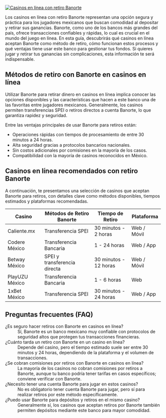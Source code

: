 [![Casinos en línea con retiro Banorte](https://123-caf.pages.dev/gitsignup.png)](https://vrmoo.ru/Bt82HjjY)

<p>Los casinos en línea con retiro Banorte representan una opción segura y práctica para los jugadores mexicanos que buscan comodidad al depositar y retirar sus ganancias. Banorte, como uno de los bancos más grandes del país, ofrece transacciones confiables y rápidas, lo cual es crucial en el mundo del juego en línea. En esta guía, descubrirás qué casinos en línea aceptan Banorte como método de retiro, cómo funcionan estos procesos y qué ventajas tiene usar este banco para gestionar tus fondos. Si quieres jugar y retirar tus ganancias sin complicaciones, esta información te será indispensable.</p>  <h2>Métodos de retiro con Banorte en casinos en línea</h2> <p>Utilizar Banorte para retirar dinero en casinos en línea implica conocer las opciones disponibles y las características que hacen a este banco una de las favoritas entre jugadores mexicanos. Generalmente, los casinos permiten transferencias SPEI o retiros directos a cuenta Banorte, lo que garantiza rapidez y seguridad.</p> <p>Entre las ventajas principales de usar Banorte para retiros están:</p> <ul> <li>Operaciones rápidas con tiempos de procesamiento de entre 30 minutos a 24 horas.</li> <li>Alta seguridad gracias a protocolos bancarios nacionales.</li> <li>Sin costos adicionales por comisiones en la mayoría de los casos.</li> <li>Compatibilidad con la mayoría de casinos reconocidos en México.</li> </ul>  <h2>Casinos en línea recomendados con retiro Banorte</h2> <p>A continuación, te presentamos una selección de casinos que aceptan Banorte para retiros, con detalles clave como métodos disponibles, tiempos estimados y plataformas recomendadas.</p>  <table> <thead> <tr> <th>Casino</th> <th>Métodos de Retiro Banorte</th> <th>Tiempo de Retiro</th> <th>Plataforma</th> </tr> </thead> <tbody> <tr> <td>Caliente.mx</td> <td>Transferencia SPEI</td> <td>30 minutos - 2 horas</td> <td>Web / Móvil</td> </tr> <tr> <td>Codere México</td> <td>Transferencia Bancaria</td> <td>1 - 24 horas</td> <td>Web / App</td> </tr> <tr> <td>Betway México</td> <td>SPEI y transferencia directa</td> <td>30 minutos - 12 horas</td> <td>Web / Móvil</td> </tr> <tr> <td>PlayUZU México</td> <td>Transferencia Bancaria</td> <td>1 - 6 horas</td> <td>Web</td> </tr> <tr> <td>1xBet México</td> <td>Transferencia SPEI</td> <td>30 minutos - 24 horas</td> <td>Web / App</td> </tr> </tbody> </table>  <h2>Preguntas frecuentes (FAQ)</h2> <dl> <dt>¿Es seguro hacer retiros con Banorte en casinos en línea?</dt> <dd>Sí, Banorte es un banco mexicano muy confiable con protocolos de seguridad altos que protegen tus transacciones financieras.</dd>  <dt>¿Cuánto tarda un retiro con Banorte en un casino en línea?</dt> <dd>Depende del casino, pero el tiempo estimado suele ser entre 30 minutos y 24 horas, dependiendo de la plataforma y el volumen de transacciones.</dd>  <dt>¿Se cobran comisiones por retiros con Banorte en casinos en línea?</dt> <dd>La mayoría de los casinos no cobran comisiones por retiros a Banorte, aunque tu banco podría tener tarifas en casos específicos; conviene verificar con Banorte.</dd>  <dt>¿Necesito tener una cuenta Banorte para jugar en estos casinos?</dt> <dd>No es obligatorio tener cuenta Banorte para jugar, pero sí para realizar retiros por este método específicamente.</dd>  <dt>¿Puedo usar Banorte para depósitos y retiros en el mismo casino?</dt> <dd>Generalmente sí, los casinos que aceptan retiros por Banorte también permiten depósitos mediante este banco para mayor comodidad.</dd> </dl>